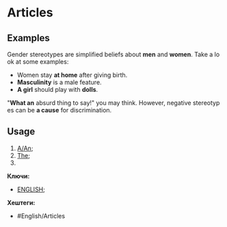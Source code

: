 
# Articles

## Examples

Gender stereotypes are simplified beliefs about **men** and **women**. Take a look at some examples:

-   Women stay **at home** after giving birth.
-   **Masculinity** is a male feature.
-   **A girl** should play with **dolls**.

"**What an** absurd thing to say!" you may think. However, negative stereotypes can be **a cause** for discrimination.


## Usage

1) [A/An](A-an);
2) [The](The);
3) 


**Ключи:**
- [ENGLISH](ENGLISH);

**Хештеги:**
- #English/Articles